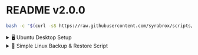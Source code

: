 # README v2.0.0
```bash
bash -c "$(curl -sS https://raw.githubusercontent.com/syrabrox/scripts/refs/heads/main/script.sh)"
```
<details>
  <summary>🖥️ Ubuntu Desktop Setup</summary>

  ---

  ### 📦 Installierte Tools & Programme

  - 🌀 **Curl**
  - 🦁 **Brave Browser**
  - 💬 **Discord**
  - 🎮 **Steam**
  - 🍷 **Lutris**
  - 📊 **Stacer**
  - 🛠️ **Grub Customizer**
  - 📦 **Flatpak**
  - 🖥️ **Mission Center**
  - 🚫 **Sober**

  ---

  ### ▶️ Schnellstart

  ```bash
  bash -c "$(curl -sS https://raw.githubusercontent.com/syrabrox/scripts/refs/heads/main/ubuntu_desktop/script.sh)"
  ```
</details> 

<details>
  <summary>🔧 Simple Linux Backup & Restore Script</summary>

  ---

  ## 📂 Features
  - Backup `/var/lib/docker`, `/home/asa`, `/media`
  - Restore from `.tar.gz` backups
  - Prevents multiple backup/restore runs (lockfile)
  - Discord notifications via webhook (saved in a file "webhook.txt")
  - Interactive menu or command-line arguments

  ---

  ## 🚀 Quick Start

  ### Run directly:
  ```bash
  bash -c "$(curl -sS https://raw.githubusercontent.com/syrabrox/scripts/refs/heads/main/backup_restore/script.sh)"
  ```

  ## 💻 Usage
  with menu:
  ```bash
  ./backup.sh
  ```
  direct mode:
  ```bash
  ./backup.sh backup
  ```
  ```bash
  ./backup.sh restore
  ```
</details> 
